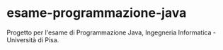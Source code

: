 # esame-programmazione-java
Progetto per l'esame di Programmazione Java, Ingegneria Informatica - Università di Pisa.
